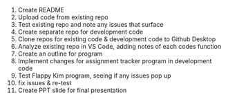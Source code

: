 1.  Create README
2.  Upload code from existing repo
3.  Test existing repo and note any issues that surface
4.  Create separate repo for development code
5.  Clone repos for existing code & development code to Github Desktop
6.  Analyze existing repo in VS Code, adding notes of each codes function
7.  Create an outline for program
8.  Implement changes for assignment tracker program in development code
9.  Test Flappy Kim program, seeing if any issues pop up
10. fix issues & re-test
11.  Create PPT slide for final presentation

